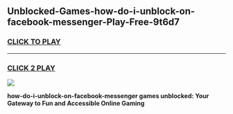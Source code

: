 
## Unblocked-Games-how-do-i-unblock-on-facebook-messenger-Play-Free-9t6d7
<h3>
<a href="https://premium76.site?title=how-do-i-unblock-on-facebook-messenger&ref=12A">CLICK TO PLAY</a></h3>
<hr>

<h3>
<a href="https://premium76.site?title=how-do-i-unblock-on-facebook-messenger&ref=12A">CLICK 2 PLAY</a>
  
</h3>

<a href="https://premium76.site?title=how-do-i-unblock-on-facebook-messenger&ref=12A"><img src="https://clearcache.store/games.png"></a>


**how-do-i-unblock-on-facebook-messenger games unblocked: Your Gateway to Fun and Accessible Online Gaming**
